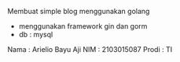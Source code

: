 Membuat simple blog menggunakan golang
- menggunakan framework gin dan gorm
- db : mysql

Nama : Arielio Bayu Aji
NIM  : 2103015087
Prodi : TI
